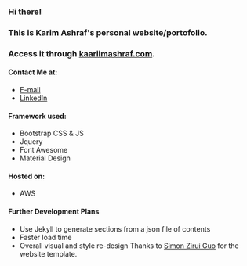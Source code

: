 ### Hi there!
### This is Karim Ashraf's personal website/portofolio.
### Access it through [kaariimashraf.com](http://kaariimashraf.com).
#### Contact Me at:
* [E-mail](karim.ashraf@cis.asu.edu.eg)
* [LinkedIn](https://www.linkedin.com/in/kaariimashraf/)

#### Framework used:
* Bootstrap CSS & JS
* Jquery
* Font Awesome
* Material Design

#### Hosted on:
* AWS

#### Further Development Plans
* Use Jekyll to generate sections from a json file of contents
* Faster load time
* Overall visual and style re-design
Thanks to <a href="https://simonguo.tech/"> Simon Zirui Guo</a> for the website template.